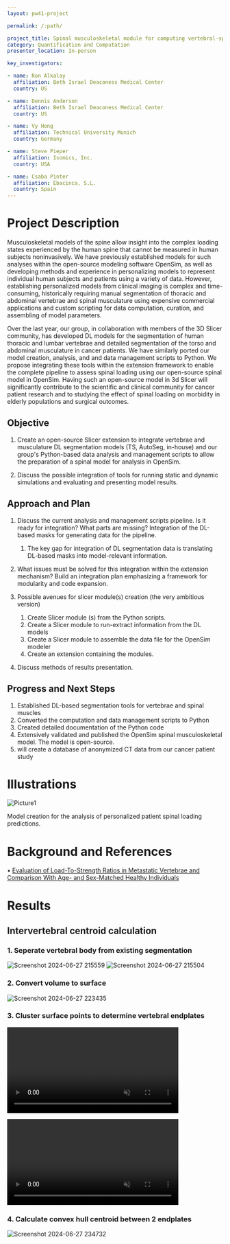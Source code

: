 ```yaml
---
layout: pw41-project

permalink: /:path/

project_title: Spinal musculoskeletal module for computing vertebral-specific loading in daily tasks
category: Quantification and Computation
presenter_location: In-person

key_investigators:

- name: Ron Alkalay
  affiliation: Beth Israel Deaconess Medical Center
  country: US

- name: Dennis Anderson
  affiliation: Beth Israel Deaconess Medical Center
  country: US

- name: Vy Hong
  affiliation: Technical University Munich
  country: Germany

- name: Steve Pieper
  affiliation: Isomics, Inc.
  country: USA

- name: Csaba Pinter
  affiliation: Ebacinca, S.L.
  country: Spain
---
```


# Project Description

<!-- Add a short paragraph describing the project. -->


Musculoskeletal models of the spine allow insight into the complex loading states experienced by the human spine that cannot be measured in human subjects noninvasively. We have previously established models for such analyses within the open-source modeling software OpenSim, as well as developing methods and experience in personalizing models to represent individual human subjects and patients using a variety of data.  However, establishing personalized models from clinical imaging is complex and time-consuming, historically requiring manual segmentation of thoracic and abdominal vertebrae and spinal musculature using expensive commercial applications and custom scripting for data computation, curation, and assembling of model parameters.  

Over the last year, our group, in collaboration with members of the 3D Slicer community, has developed DL models for the segmentation of human thoracic and lumbar vertebrae and detailed segmentation of the torso and abdominal musculature in cancer patients. We have similarly ported our model creation, analysis, and and data management scripts to Python. We propose integrating these tools within the extension framework to enable the complete pipeline to assess spinal loading using our open-source spinal model in OpenSim. Having such an open-source model in 3d Slicer will significantly contribute to the scientific and clinical community for cancer patient research and to studying the effect of spinal loading on morbidity in elderly populations and surgical outcomes. 



## Objective

<!-- Describe here WHAT you would like to achieve (what you will have as end result). -->


1.	Create an open-source Slicer extension to integrate vertebrae and musculature DL segmentation models (TS, AutoSeg, in-house) and our group's Python-based data analysis and management scripts to allow the preparation of a spinal model for analysis in OpenSim. 

2.	Discuss the possible integration of tools for running static and dynamic simulations and evaluating and presenting model results.  



## Approach and Plan

<!-- Describe here HOW you would like to achieve the objectives stated above. -->


1.	Discuss the current analysis and management scripts pipeline. Is it ready for integration? What parts are missing? Integration of the DL-based masks for generating data for the pipeline. 
    1.	The key gap for integration of DL segmentation data is translating DL-based masks into model-relevant information.

2.	What issues must be solved for this integration within the extension mechanism? Build an integration plan emphasizing a framework for modularity and code expansion.

3.	Possible avenues for slicer module(s) creation (the very ambitious version)
    1.	Create Slicer module (s) from the Python scripts.
    2.	Create a Slicer module to run-extract information from the DL models
    3.	Create a Slicer module to assemble the data file for the OpenSim modeler
    4.	Create an extension containing the modules.

4.	Discuss methods of results presentation.



## Progress and Next Steps

<!-- Update this section as you make progress, describing of what you have ACTUALLY DONE.
     If there are specific steps that you could not complete then you can describe them here, too. -->


1. Established DL-based segmentation tools for vertebrae and spinal muscles
2. Converted the computation and data management scripts to Python
3. Created detailed documentation of the Python code
4. Extensively validated and published the OpenSim spinal musculoskeletal model.  The model is open-source.
5. will create a database of anonymized CT data from our cancer patient study



# Illustrations

<!-- Add pictures and links to videos that demonstrate what has been accomplished. -->


![Picture1](https://github.com/NA-MIC/ProjectWeek/assets/49168951/81a8be1a-2648-49a7-ae30-c5043f56f677)

Model creation for the analysis of personalized patient spinal loading predictions.



# Background and References

<!-- If you developed any software, include link to the source code repository.
     If possible, also add links to sample data, and to any relevant publications. -->


•	[Evaluation of Load-To-Strength Ratios in Metastatic Vertebrae and Comparison With Age- and Sex-Matched Healthy Individuals](https://www.frontiersin.org/articles/10.3389/fbioe.2022.866970/full)

# Results

## Intervertebral centroid calculation

### 1. Seperate vertebral body from existing segmentation
   
![Screenshot 2024-06-27 215559](https://github.com/VyHong/ProjectWeek/assets/67245730/af1ea7cd-4eab-43ef-8fd9-945065a09774)
![Screenshot 2024-06-27 215504](https://github.com/VyHong/ProjectWeek/assets/67245730/c3dc9282-38e0-486d-ba76-9be863ada80f)

### 2. Convert volume to surface
![Screenshot 2024-06-27 223435](https://github.com/VyHong/ProjectWeek/assets/67245730/9d717ed2-cf1f-47e4-9e73-6fe34f40eb7a)
 
### 3. Cluster surface points to determine vertebral endplates
 <video
   controls muted
   src="https://github.com/NA-MIC/ProjectWeek/assets/66890913/8f257f29-fa9c-4319-8c49-4138003eba27](https://github.com/VyHong/ProjectWeek/assets/67245730/31f20f15-4b6c-4820-b90c-9e7791f45b1d"
   style="max-height:640px; min-height: 200px">
 </video>

<video
   controls muted
   src="https://github.com/VyHong/ProjectWeek/assets/67245730/f01e4596-3cd7-4d84-b45b-2801e850fdd2"
   style="max-height:640px; min-height: 200px">
 </video>

### 4. Calculate convex hull centroid between 2 endplates

![Screenshot 2024-06-27 234732](https://github.com/VyHong/ProjectWeek/assets/67245730/2c0d1065-1b19-4517-9b6a-542a10916cd6)

